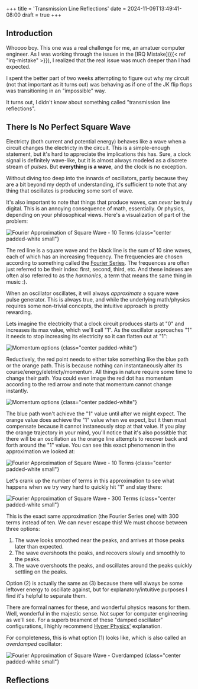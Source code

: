 +++
title = 'Transmission Line Reflections'
date = 2024-11-09T13:49:41-08:00
draft = true
+++

## Introduction

Whoooo boy. This one was a real challenge for me, an amatuer computer
engineer. As I was working through the issues in the [IRQ Mistake]({{<
ref "irq-mistake" >}}), I realized that the real issue was much deeper
than I had expected.

I spent the better part of two weeks attempting to figure out why my
circuit (not that important as it turns out) was behaving as if one of
the JK flip flops was transitioning in an "impossible" way.

It turns out, I didn't know about something called "transmission line
reflections".

## There Is No Perfect Square Wave

Electricty (both current and potential energy) behaves like a wave
when a circuit changes the electricty in the circuit. This is a
simple-enough statement, but it's hard to appreciate the implications
this has. Sure, a clock signal is definitely wave-like, but it is
almost always modeled as a discrete stream of *pulses*. But
**everything is a wave**, and the clock is no exception.

Without diving too deep into the innards of oscillators, partly
because they are a bit beyond my depth of understanding, it's
sufficient to note that any thing that oscillates is producing some
sort of wave.

It's also important to note that things that produce waves, can
*never* be truly digital. This is an annoying consequence of math,
essentially. Or physics, depending on your philosophical views. Here's
a visualization of part of the problem:

![Fourier Approximation of Square Wave - 10 Terms](img/transmission-line-reflections/fourier-10-terms.png)
{class="center padded-white small"}

The red line is a square wave and the black line is the sum of 10 sine
waves, each of which has an increasing frequency. The frequencies are
chosen according to something called the [Fourier
Series](https://en.wikipedia.org/wiki/Fourier_series). The frequences
are often just referred to be their index: first, second, third,
etc. And these indexes are often also referred to as the *harmonics*,
a term that means the same thing in music :).

When an oscillator oscillates, it will always *approximate* a square
wave pulse generator. This is always true, and while the underlying
math/physics requires some non-trivial concepts, the intuitive
approach is pretty rewarding.

Lets imagine the electricity that a clock circuit produces starts at
"0" and increases its max value, which we'll call "1". As the
oscillator approaches "1" it needs to stop increasing its electricity
so it can flatten out at "1":

![Momentum options](img/transmission-line-reflections/2x/momentum@2x.png)
{class="center padded-white"}

Reductively, the red point needs to either take something like the
blue path or the orange path. This is because nothing can
instantaneously alter its course/energy/eletricty/momentum. All things
in nature require some time to change their path. You could even image
the red dot has momentum according to the red arrow and note that
momentum cannot change instantly.

![Momentum options](img/transmission-line-reflections/2x/momentum-simple@2x.png)
{class="center padded-white"}

The blue path won't achieve the "1" value until after we might
expect. The orange value does achieve the "1" value when we expect,
but it then must compensate because it cannot instaneously stop at
that value. If you play the orange trajectory in your mind, you'll
notice that it's also possitble that there will be an oscillation as
the orange line attempts to recover back and forth around the "1"
value. You can see this exact phenomenon in the approximation we
looked at:

![Fourier Approximation of Square Wave - 10 Terms](img/transmission-line-reflections/fourier-10-terms.png)
{class="center padded-white small"}

Let's crank up the number of terms in this approximation to see what
happens when we try very hard to quickly hit "1" and stay there:

![Fourier Approximation of Square Wave - 300 Terms](img/transmission-line-reflections/fourier-300-terms.png)
{class="center padded-white small"}

This is the exact same approximation (the Fourier Series one) with 300
terms instead of ten. We can never escape this! We must choose between
three options:

1. The wave looks smoothed near the peaks, and arrives at those peaks
   later than expected.
1. The wave overshoots the peaks, and recovers slowly and smoothly to
   the peaks.
1. The wave overshoots the peaks, and oscillates around the peaks
   quickly settling on the peaks.

Option (2) is actually the same as (3) because there will always be
some leftover energy to oscillate against, but for
explanatory/intuitive purposes I find it's helpful to separate them.

There are formal names for these, and wonderful physics reasons for
them. Well, wonderful in the majestic sense. Not super for computer
engineering as we'll see. For a superb treament of these "damped
oscillator" configurations, I highly recommend [Hyper
Physics'](http://hyperphysics.phy-astr.gsu.edu/hbase/oscda2.html)
explanation.

For completeness, this is what option (1) looks like, which is also
called an *overdamped* oscillator:

![Fourier Approximation of Square Wave - Overdamped](img/transmission-line-reflections/fourier-overdamped.png)
{class="center padded-white small"}

## Reflections
